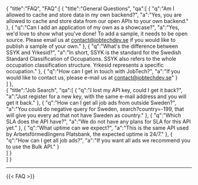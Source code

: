{
"title":"FAQ",
"FAQ":[
    {
    "title":"General Questions",
    "qa":[
          {
           "q":"Am I allowed to cache and store data in my own backend?",
           "a":"Yes, you are allowed to cache and store data from our open APIs to your own backend."
          },
          {
           "q":"Can I add an application of my own as a showcase?",
           "a":"Yes, we'd love to show what you've done! To add a sample, it needs to be open source. Please email us at contact@jobtechdev.se if you would like to publish a sample of your own."
          },
          {
           "q":"What's the difference between SSYK and Yrkesid?",
           "a":"In short, SSYK is the standard for the Swedish Standard Classification of Occupations. SSYK also refers to the whole occupation classification structure. Yrkesid represents a specific occupation."
          },
          {
           "q":"How can I get in touch with JobTech?",
           "a":"If you would like to contact us, please e-mail us at contact@jobtechdev.se"
          }                   
    ]
    },  
    {
         "title":"Job Search",
         "qa":[
               {
                "q":"I lost my API key, could I get it back?",
                "a":"Just register for a new key, with the same e-mail address and you will get it back."
               },
               {
                "q":"How can I get all job ads from outside Sweden?",
                "a":"You could do negative query for Sweden, search?country=-199, that will give you every ad that not have Sweden as country."
               },
               {
                "q":"Which SLA does the API have?",
                "a":"We do not have any plans for SLA for this API yet."
               },
               {
                "q":"What uptime can we expect?",
                "a":"This is the same API used by Arbetsförmedlingens Platsbank, the expected uptime is 24/7."
               },
               {
                "q":"How can I get all job ads?",
                "a":"If you want all ads we recommend you to use the Bulk API."
               }                   
          ]
    }                 
]
}
  <hr>
{{< FAQ >}}
